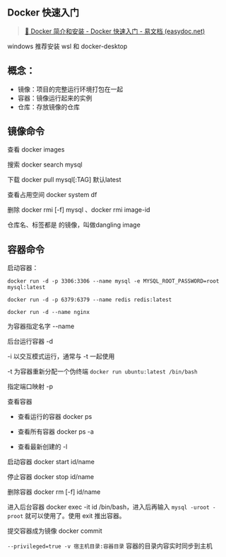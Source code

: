 ## Docker 快速入门

> [🎉 Docker 简介和安装 - Docker 快速入门 - 易文档 (easydoc.net)](https://docker.easydoc.net/doc/81170005/cCewZWoN/lTKfePfP)

windows 推荐安装 wsl 和 docker-desktop

## 概念：

- 镜像：项目的完整运行环境打包在一起
- 容器：镜像运行起来的实例
- 仓库：存放镜像的仓库

## 镜像命令

查看 docker images

搜索 docker search mysql

下载 docker pull mysql[:TAG] 默认latest

查看占用空间 docker system df

删除 docker rmi [-f] mysql 、docker rmi image-id

仓库名、标签都是 <none> 的镜像，叫做dangling image

## 容器命令

启动容器：

`docker run -d -p 3306:3306 --name mysql -e MYSQL_ROOT_PASSWORD=root mysql:latest`

`docker run -d -p 6379:6379 --name redis redis:latest`

`docker run -d --name nginx `

为容器指定名字 --name

后台运行容器 -d

-i 以交互模式运行，通常与 -t 一起使用

-t 为容器重新分配一个伪终端 `docker run ubuntu:latest /bin/bash`

指定端口映射 -p

查看容器

- 查看运行的容器 docker ps

- 查看所有容器 docker ps -a
- 查看最新创建的 -l

启动容器 docker start id/name

停止容器 docker stop id/name

删除容器 docker rm [-f] id/name

进入后台容器 docker exec -it id /bin/bash，进入后再输入 `mysql -uroot -proot` 就可以使用了。使用 exit 推出容器。

提交容器成为镜像 docker commit

`--privileged=true -v 宿主机目录:容器目录` 容器的目录内容实时同步到主机